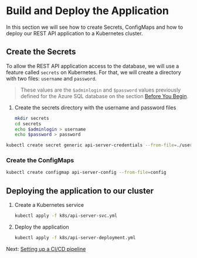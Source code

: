 # Build and Deploy the Application

In this section we will see how to create Secrets, ConfigMaps and how to deploy our REST API application to a Kubernetes cluster.

## Create the Secrets

To allow the REST API application access to the database, we will use a feature called `secrets` on Kubernetes. For that, we will create a directory with two files: `username` and `password`. 

> These values are the `$adminlogin` and `$password` values previously defined for the Azure SQL database on the section [Before You Begin](sections/01-before-you-begin.md).

1. Create the secrets directory with the username and password files

    ```bash
    mkdir secrets
    cd secrets
    echo $adminlogin > username
    echo $password > password
    ```

```bash
kubectl create secret generic api-server-credentials --from-file=./username password --from-file=./password
```

### Create the ConfigMaps
```bash
kubectl create configmap api-server-config --from-file=config
```
## Deploying the application to our cluster

1. Create a Kubernetes service
    ```bash
    kubectl apply -f k8s/api-server-svc.yml
    ```
1. Deploy the application
    ```bash
    kubectl apply -f k8s/api-server-deployment.yml
    ```
Next: [Setting up a CI/CD pipeline](https://github.com/dcasati/pipelines-cookbook/blob/master/chapter1.md)